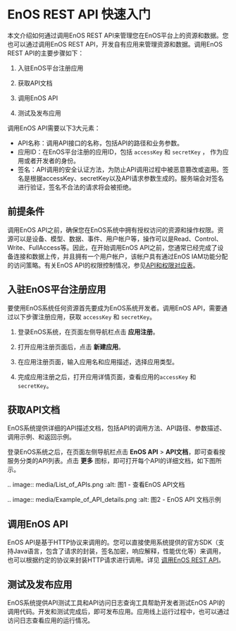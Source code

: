 # EnOS REST API 快速入门

本文介绍如何通过调用EnOS REST API来管理您在EnOS平台上的资源和数据。您也可以通过调用EnOS REST API，开发自有应用来管理资源和数据。调用EnOS REST API的主要步骤如下：

1. 入驻EnOS平台注册应用

2. 获取API文档

3. 调用EnOS API

4. 测试及发布应用

调用EnOS API需要以下3大元素：

- API名称：调用API接口的名称，包括API的路径和业务参数。
- 应用ID：在EnOS平台注册的应用ID，包括 `accessKey` 和 `secretKey` ， 作为应用或者开发者的身份。
- 签名：API调用的安全认证方法，为防止API调用过程中被恶意篡改或盗用。签名是根据accessKey、secretKey以及API请求参数生成的。服务端会对签名进行验证，签名不合法的请求将会被拒绝。

## 前提条件

调用EnOS API之前，确保您在EnOS系统中拥有授权访问的资源和操作权限。资源可以是设备、模型、数据、事件、用户帐户等，操作可以是Read、Control、Write、FullAccess等。因此，在开始调用EnOS API之前，您通常已经完成了设备连接和数据上传，并且拥有一个用户帐户，该帐户具有通过EnOS IAM功能分配的访问策略。有关EnOS API的权限控制情况，参见[API和权限对应表](api_authorization_list)。

## 入驻EnOS平台注册应用

要使用EnOS系统任何资源首先要成为EnOS系统开发者。调用EnOS API，需要通过以下步骤注册应用，获取 `accessKey` 和 `secretKey`。

1. 登录EnOS系统，在页面左侧导航栏点击 **应用注册**。

2. 打开应用注册页面后，点击 **新建应用**。

3. 在应用注册页面，输入应用名和应用描述，选择应用类型。

4. 完成应用注册之后，打开应用详情页面，查看应用的`accessKey` 和 `secretKey`。

## 获取API文档

EnOS系统提供详细的API描述文档，包括API的调用方法、API路径、参数描述、调用示例、和返回示例。

登录EnOS系统之后，在页面左侧导航栏点击 **EnOS API** > **API文档**，即可查看按服务分类的API列表。点击 **更多** 图标，即可打开每个API的详细文档，如下图所示。

.. image:: media/List_of_APIs.png
   :alt: 图1 - 查看EnOS API文档


.. image:: media/Example_of_API_details.png
   :alt: 图2 - EnOS API 文档示例


## 调用EnOS API

EnOS API是基于HTTP协议来调用的。您可以直接使用系统提供的官方SDK（支持Java语言，包含了请求的封装，签名加密，响应解释，性能优化等）来调用，也可以根据约定的协议来封装HTTP请求进行调用。详见 [调用EnOS REST API](call_enos_api)。

## 测试及发布应用

EnOS系统提供API测试工具和API访问日志查询工具帮助开发者测试EnOS API的调用代码。开发和测试完成后，即可发布应用。应用线上运行过程中，也可以通过访问日志查看应用的运行情况。
